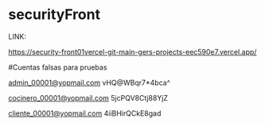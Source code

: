 # securityFront

LINK:

https://security-front01vercel-git-main-gers-projects-eec590e7.vercel.app/


#Cuentas falsas para pruebas

admin_00001@yopmail.com         vHQ@WBqr7*4bca^

cocinero_00001@yopmail.com      5jcPQV8Ctj88YjZ

cliente_00001@yopmail.com       4iiBHirQCkE8gad





